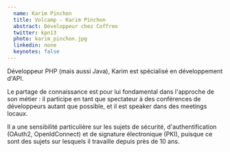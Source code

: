```yaml
---
  name: Karim Pinchon
  title: Volcamp - Karim Pinchon
  abstract: Développeur chez Coffreo
  twitter: kpn13
  photo: karim_pinchon.jpg
  linkedin: none
  keynotes: false
---
```

Développeur PHP (mais aussi Java), Karim est spécialisé en développement d'API. 

Le partage de connaissance est pour lui fondamental dans l'approche de son métier : il participe en tant que spectateur à des conférences de développeurs autant que possible, et il est speaker dans des meetings locaux. 

Il a une sensibilité particulière sur les sujets de sécurité, d'authentification (OAuth2, OpenIdConnect) et de signature électronique (PKI), puisque ce sont des sujets sur lesquels il travaille depuis près de 10 ans.